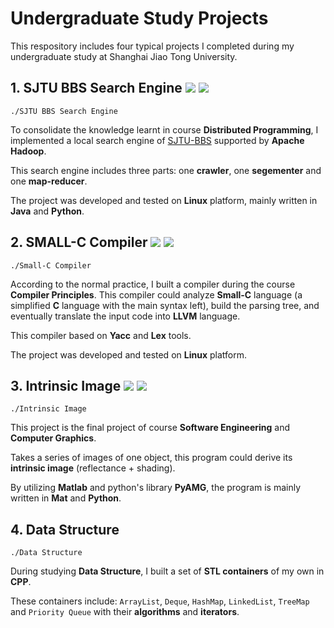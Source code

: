 # Undergraduate Study Projects

This respository includes four typical projects I completed during my undergraduate study at Shanghai Jiao Tong University.

## 1. SJTU BBS Search Engine ![](https://img.shields.io/badge/Hadoop-2.9.0-green.svg) ![](https://img.shields.io/badge/Stanford%20Segmenter-3.8.0-blue.svg)

    ./SJTU BBS Search Engine

To consolidate the knowledge learnt in course **Distributed Programming**, I implemented a local search engine of [SJTU-BBS](http://bbs.sjtu.edu.cn) supported by **Apache Hadoop**.

This search engine includes three parts: one **crawler**, one **segementer** and one **map-reducer**.

The project was developed and tested on **Linux** platform, mainly written in **Java** and **Python**.

## 2. SMALL-C Compiler ![](https://img.shields.io/badge/Yacc-1.0.0-green.svg) ![](https://img.shields.io/badge/Lex-1.0.0-green.svg)

    ./Small-C Compiler

According to the normal practice, I built a compiler during the course **Compiler Principles**. This compiler could analyze **Small-C** language (a simplified **C** language with the main syntax left), build the parsing tree, and eventually translate the input code into **LLVM** language.

This compiler based on **Yacc** and **Lex** tools.

The project was developed and tested on **Linux** platform.

## 3. Intrinsic Image ![](https://img.shields.io/badge/Matlab-2015a-green.svg) ![](https://img.shields.io/badge/PyAMG-3.3.2-blue.svg) 

    ./Intrinsic Image

This project is the final project of course **Software Engineering** and **Computer Graphics**.

Takes a series of images of one object, this program could derive its **intrinsic image** (reflectance + shading).

By utilizing **Matlab** and python's library **PyAMG**, the program is mainly written in **Mat** and **Python**.

## 4. Data Structure

    ./Data Structure

During studying **Data Structure**, I built a set of **STL containers** of my own in **CPP**.

These containers include: `ArrayList`, `Deque`, `HashMap`, `LinkedList`, `TreeMap` and `Priority Queue` with their **algorithms** and **iterators**.